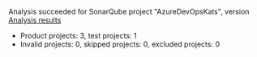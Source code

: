 Analysis succeeded for SonarQube project "AzureDevOpsKats", version  [Analysis results](http://sonar.navigatorglass.com:9000/dashboard/index/9c944632fe7a37d24b533680dac1e45b5b34fea7)
- Product projects: 3, test projects: 1
- Invalid projects: 0, skipped projects: 0, excluded projects: 0
